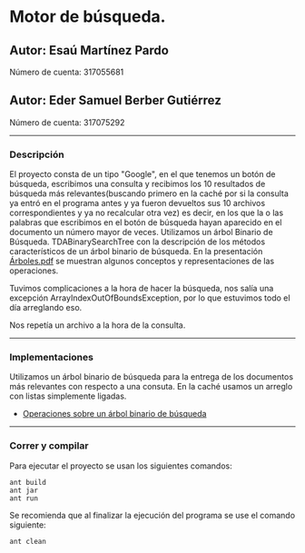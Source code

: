 # Motor de búsqueda.

## Autor: Esaú Martínez Pardo
   Número de cuenta: 317055681
## Autor: Eder Samuel Berber Gutiérrez
   Número de cuenta: 317075292

----

### Descripción
El proyecto consta de un tipo "Google", en el que tenemos un botón de búsqueda, escribimos una consulta y recibimos los 10 resultados de búsqueda más relevantes(buscando primero en la caché por si la consulta ya entró en el programa antes y ya fueron devueltos sus 10 archivos correspondientes y ya no recalcular otra vez) es decir,  en los que la o las palabras que escribimos en el botón de búsqueda hayan aparecido en el documento un número mayor de veces. Utilizamos un árbol Binario de Búsqueda. 
TDABinarySearchTree con la descripción de los métodos característicos de un árbol binario de búsqueda. En la presentación [Árboles.pdf](https://github.com/EmmanuelCruz/MaterialED_2021-2/blob/master/10.%20%C3%81rboles%20generales/%C3%81rboles.pdf) se muestran algunos conceptos y representaciones de las operaciones.

Tuvimos complicaciones a la hora de hacer la búsqueda, nos salía una excepción ArrayIndexOutOfBoundsException, por lo que estuvimos todo el día arreglando eso. 

Nos repetía un archivo a la hora de la consulta. 

----

### Implementaciones

Utilizamos un árbol binario de búsqueda para la entrega de los documentos más relevantes con respecto a una consuta. 
En la caché usamos un arreglo con listas simplemente ligadas. 

* [Operaciones sobre un árbol binario de búsqueda](https://docs.google.com/presentation/d/1HmNzesj-fDTbKLVSRg9mb0oZ5ZDH4IkSAP4J3SYPl84/edit?usp=sharing)

----

### Correr y compilar

Para ejecutar el proyecto se usan los siguientes comandos:

```
ant build
ant jar
ant run
```

Se recomienda que al finalizar la ejecución del programa se use el comando siguiente:

```
ant clean
```
